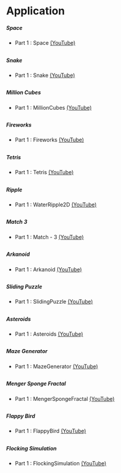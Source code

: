 # Application

##### Space
* Part 1 : Space [(YouTube)](https://youtu.be/hP7hOOUYxVI)
##

##### Snake
* Part 1 : Snake [(YouTube)](https://youtu.be/TSAHUM4PYHI)  
##

##### Million Cubes 
* Part 1 : MillionCubes [(YouTube)](https://youtu.be/uoA1EglfsnQ)
##

##### Fireworks
* Part 1 : Fireworks [(YouTube)](https://youtu.be/bmIYuauAneI)  
##

##### Tetris
* Part 1 : Tetris [(YouTube)](https://youtu.be/2x2IR0DeYCI)  
##

##### Ripple
* Part 1 : WaterRipple2D [(YouTube)](https://youtu.be/_Rj-mFTsc4g)
##

##### Match 3
* Part 1 : Match - 3 [(YouTube)](https://youtu.be/vFx5TV_p7OY)  
##

##### Arkanoid
* Part 1 : Arkanoid [(YouTube)](https://youtu.be/6tIrP9hyFu8)  
##

##### Sliding Puzzle
* Part 1 : SlidingPuzzle [(YouTube)](https://youtu.be/K6MSUSgOYvM)
##

##### Asteroids
* Part 1 : Asteroids [(YouTube)](https://youtu.be/-9RcAB7QORI)
##

##### Maze Generator
* Part 1 : MazeGenerator [(YouTube)](https://youtu.be/xaM8xGwe5Xo)
##

##### Menger Sponge Fractal
* Part 1 : MengerSpongeFractal [(YouTube)](https://youtu.be/yABSdpC9k3I)
##

##### Flappy Bird
* Part 1 : FlappyBird [(YouTube)](https://youtu.be/CpV1FL5gED8)
##

##### Flocking Simulation
* Part 1 : FlockingSimulation [(YouTube)](https://youtu.be/sTgJiUNlVP8)
##
